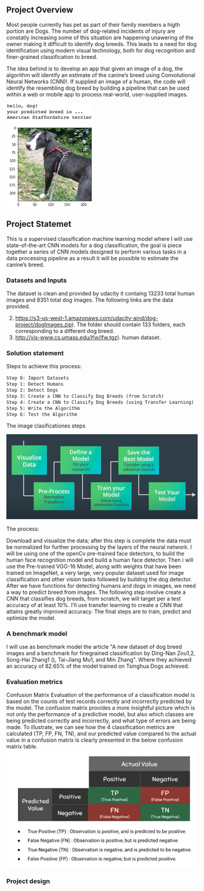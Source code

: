 [//]: # (Image References)

[image1]: ./images/sample_dog_output.png "Sample Output"
[image2]: ./images/vgg16_model.png "VGG-16 Model Layers"
[image3]: ./images/vgg16_model_draw.png "VGG16 Model Figure"
[image4]: ./images/steps.png "Steps"
[image5]: ./images/CM.png "Con Matrix"


## Project Overview

Most people currently has pet as part of their family members a higth portion are Dogs. The number of 
dog-related incidents of injury are constatly increasing some of this situation are happening unawering of 
the owner making it difficult to identify dog breeds. This leads to a need for dog identification using 
modern visual technology, both for dog recognition and finer-grained
classification to breed.

The idea behind is to develop an app that given an image of a dog, the algorithm will identify an estimate of the canine’s breed using Convolutional Neural Networks (CNN)!. If supplied an image of a human, the code will identify the resembling dog breed by building a pipeline that can be used within a web or mobile app to process real-world, user-supplied images.

![Sample Output][image1]


## Project Statemet

This is a supervised classification machine learning model where I will use state-of-the-art CNN models for 
a dog classification, the goal is piece together a series of CNN models designed to perform various tasks in 
a data processing pipeline as a result it will be possible to estimate the canine’s breed. 


### Datasets and Inputs

The dataset is clean and provided by udacity it containg 13233 total human images and 8351 total dog images. The following links are the data provided.

2. https://s3-us-west-1.amazonaws.com/udacity-aind/dog-project/dogImages.zip). The folder should contain 133 folders, each corresponding to a different dog breed.
3. http://vis-www.cs.umass.edu/lfw/lfw.tgz).  human dataset. 

### Solution statement

Steps to achieve this process:

	Step 0: Import Datasets
	Step 1: Detect Humans
	Step 2: Detect Dogs
	Step 3: Create a CNN to Classify Dog Breeds (from Scratch)
	Step 4: Create a CNN to Classify Dog Breeds (using Transfer Learning)
	Step 5: Write the Algorithm
	Step 6: Test the Algorithm


The image clasificationes steps

![Sample Output][image4]

The process:

Download and visualize the data; after this step is complete the data must be normalized for further processing by the layers of the neural network. I will be using one of the openCv pre-trained face detectors, to build the human face recognition model and build a human face detector. Then i will use the Pre-trained VGG-16 Model, along with weights that have been trained on ImageNet, a very large, very popular dataset used for image classification and other vision tasks followed by building the dog detector. After we have functions for detecting humans and dogs in images, we need a way to predict breed from images. The following step involve create a CNN that classifies dog breeds, from scratch, we will target per a test accuracy of at least 10%. I'll use transfer learning to create a CNN that attains greatly improved accuracy. The final steps are to train, predict and optimize the model. 




### A benchmark model

I will use as benchmark model the article "A new dataset of dog breed images and a benchmark for finegrained 
classification by Ding-Nan Zou1,2, Song-Hai Zhang1 (), Tai-Jiang Mu1, and Min Zhang". Where they achieved an 
accuracy of 82.65% of the model trained on Tsinghua Dogs achieved.


### Evaluation metrics
Confusion Matrix
Evaluation of the performance of a classification model is based on the counts of test records correctly and incorrectly predicted by the model. The confusion matrix provides a more insightful picture which is not only the performance of a predictive model, but also which classes are being predicted correctly and incorrectly, and what type of errors are being made. To illustrate, we can see how the 4 classification metrics are calculated (TP, FP, FN, TN), and our predicted value compared to the actual value in a confusion matrix is clearly presented in the below confusion matrix table.
![Sample Output][image5]

### Project design
